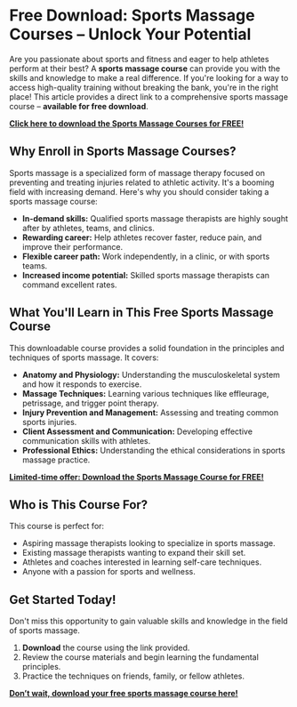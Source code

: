 # Free Download: Sports Massage Courses – Unlock Your Potential

Are you passionate about sports and fitness and eager to help athletes perform at their best? A **sports massage course** can provide you with the skills and knowledge to make a real difference. If you're looking for a way to access high-quality training without breaking the bank, you're in the right place! This article provides a direct link to a comprehensive sports massage course – **available for free download**.

[**Click here to download the Sports Massage Courses for FREE!**](https://udemywork.com/sports-massage-courses)

## Why Enroll in Sports Massage Courses?

Sports massage is a specialized form of massage therapy focused on preventing and treating injuries related to athletic activity. It's a booming field with increasing demand. Here's why you should consider taking a sports massage course:

*   **In-demand skills:** Qualified sports massage therapists are highly sought after by athletes, teams, and clinics.
*   **Rewarding career:** Help athletes recover faster, reduce pain, and improve their performance.
*   **Flexible career path:** Work independently, in a clinic, or with sports teams.
*   **Increased income potential:** Skilled sports massage therapists can command excellent rates.

## What You'll Learn in This Free Sports Massage Course

This downloadable course provides a solid foundation in the principles and techniques of sports massage. It covers:

*   **Anatomy and Physiology:** Understanding the musculoskeletal system and how it responds to exercise.
*   **Massage Techniques:** Learning various techniques like effleurage, petrissage, and trigger point therapy.
*   **Injury Prevention and Management:** Assessing and treating common sports injuries.
*   **Client Assessment and Communication:** Developing effective communication skills with athletes.
*   **Professional Ethics:** Understanding the ethical considerations in sports massage practice.

[**Limited-time offer: Download the Sports Massage Course for FREE!**](https://udemywork.com/sports-massage-courses)

## Who is This Course For?

This course is perfect for:

*   Aspiring massage therapists looking to specialize in sports massage.
*   Existing massage therapists wanting to expand their skill set.
*   Athletes and coaches interested in learning self-care techniques.
*   Anyone with a passion for sports and wellness.

## Get Started Today!

Don't miss this opportunity to gain valuable skills and knowledge in the field of sports massage.

1.  **Download** the course using the link provided.
2.  Review the course materials and begin learning the fundamental principles.
3.  Practice the techniques on friends, family, or fellow athletes.

[**Don’t wait, download your free sports massage course here!**](https://udemywork.com/sports-massage-courses)
